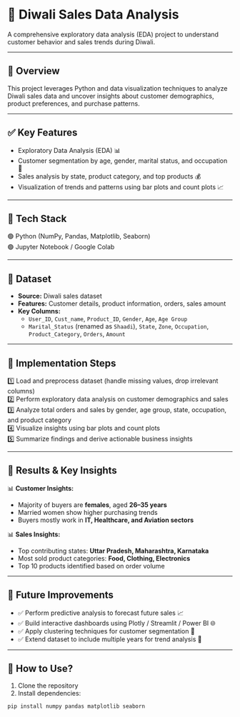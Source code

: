 # 🎇 Diwali Sales Data Analysis
A comprehensive exploratory data analysis (EDA) project to understand customer behavior and sales trends during Diwali.

---

## 🔹 Overview
This project leverages Python and data visualization techniques to analyze Diwali sales data and uncover insights about customer demographics, product preferences, and purchase patterns.
 
---

## ✅ Key Features
- Exploratory Data Analysis (EDA) 📊  
- Customer segmentation by age, gender, marital status, and occupation 👥  
- Sales analysis by state, product category, and top products 💰  
- Visualization of trends and patterns using bar plots and count plots 📈  

---

## 🔹 Tech Stack
🟢 Python (NumPy, Pandas, Matplotlib, Seaborn)  
🟢 Jupyter Notebook / Google Colab  

---

## 🔹 Dataset
- **Source:** Diwali sales dataset  
- **Features:** Customer details, product information, orders, sales amount  
- **Key Columns:**  
  - `User_ID`, `Cust_name`, `Product_ID`, `Gender`, `Age`, `Age Group`  
  - `Marital_Status` (renamed as `Shaadi`), `State`, `Zone`, `Occupation`, `Product_Category`, `Orders`, `Amount`  

---

## 🔹 Implementation Steps
1️⃣ Load and preprocess dataset (handle missing values, drop irrelevant columns)  
2️⃣ Perform exploratory data analysis on customer demographics and sales  
3️⃣ Analyze total orders and sales by gender, age group, state, occupation, and product category  
4️⃣ Visualize insights using bar plots and count plots  
5️⃣ Summarize findings and derive actionable business insights  

---

## 🔹 Results & Key Insights
📊 **Customer Insights:**  
- Majority of buyers are **females**, aged **26–35 years**  
- Married women show higher purchasing trends  
- Buyers mostly work in **IT, Healthcare, and Aviation sectors**  

📊 **Sales Insights:**  
- Top contributing states: **Uttar Pradesh, Maharashtra, Karnataka**  
- Most sold product categories: **Food, Clothing, Electronics**  
- Top 10 products identified based on order volume  

---

## 🔹 Future Improvements
- ✅ Perform predictive analysis to forecast future sales 📈
- ✅ Build interactive dashboards using Plotly / Streamlit / Power BI 🌐
- ✅ Apply clustering techniques for customer segmentation 🤝
- ✅ Extend dataset to include multiple years for trend analysis 📂

---

## 🔹 How to Use?
1. Clone the repository  
2. Install dependencies:
```bash
pip install numpy pandas matplotlib seaborn

